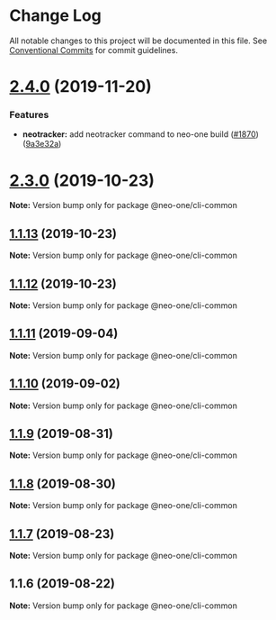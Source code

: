 # Change Log

All notable changes to this project will be documented in this file.
See [Conventional Commits](https://conventionalcommits.org) for commit guidelines.

# [2.4.0](https://github.com/neo-one-suite/neo-one/compare/@neo-one/cli-common@2.3.0...@neo-one/cli-common@2.4.0) (2019-11-20)


### Features

* **neotracker:** add neotracker command to neo-one build ([#1870](https://github.com/neo-one-suite/neo-one/issues/1870)) ([9a3e32a](https://github.com/neo-one-suite/neo-one/commit/9a3e32af4301bcc0fb37353661696c88a194d9be))





# [2.3.0](https://github.com/neo-one-suite/neo-one/compare/@neo-one/cli-common@1.1.13...@neo-one/cli-common@2.3.0) (2019-10-23)

**Note:** Version bump only for package @neo-one/cli-common





## [1.1.13](https://github.com/neo-one-suite/neo-one/compare/@neo-one/cli-common@1.1.12...@neo-one/cli-common@1.1.13) (2019-10-23)

**Note:** Version bump only for package @neo-one/cli-common





## [1.1.12](https://github.com/neo-one-suite/neo-one/compare/@neo-one/cli-common@1.1.11...@neo-one/cli-common@1.1.12) (2019-10-23)

**Note:** Version bump only for package @neo-one/cli-common





## [1.1.11](https://github.com/neo-one-suite/neo-one/compare/@neo-one/cli-common@1.1.10...@neo-one/cli-common@1.1.11) (2019-09-04)

**Note:** Version bump only for package @neo-one/cli-common





## [1.1.10](https://github.com/neo-one-suite/neo-one/compare/@neo-one/cli-common@1.1.9...@neo-one/cli-common@1.1.10) (2019-09-02)

**Note:** Version bump only for package @neo-one/cli-common





## [1.1.9](https://github.com/neo-one-suite/neo-one/compare/@neo-one/cli-common@1.1.8...@neo-one/cli-common@1.1.9) (2019-08-31)

**Note:** Version bump only for package @neo-one/cli-common





## [1.1.8](https://github.com/neo-one-suite/neo-one/compare/@neo-one/cli-common@1.1.7...@neo-one/cli-common@1.1.8) (2019-08-30)

**Note:** Version bump only for package @neo-one/cli-common





## [1.1.7](https://github.com/neo-one-suite/neo-one/compare/@neo-one/cli-common@1.1.6...@neo-one/cli-common@1.1.7) (2019-08-23)

**Note:** Version bump only for package @neo-one/cli-common





## 1.1.6 (2019-08-22)

**Note:** Version bump only for package @neo-one/cli-common
